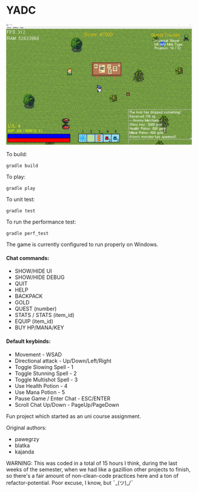 # YADC

![alt text](resources/demo2.png)

To build:
```
gradle build
```

To play:
```
gradle play
```

To unit test:
```
gradle test
```

To run the performance test:
```
gradle perf_test
```


The game is currently configured to run properly on Windows.


#### Chat commands:
* SHOW/HIDE UI
* SHOW/HIDE DEBUG
* QUIT
* HELP
* BACKPACK
* GOLD
* QUEST (number)
* STATS / STATS (item_id)
* EQUIP (item_id)
* BUY HP/MANA/KEY

#### Default keybinds:
* Movement - WSAD
* Directional attack - Up/Down/Left/Right
* Toggle Slowing Spell - 1
* Toggle Stunning Spell - 2
* Toggle Multishot Spell - 3
* Use Health Potion - 4
* Use Mana Potion - 5
* Pause Game / Enter Chat - ESC/ENTER
* Scroll Chat Up/Down - PageUp/PageDown

Fun project which started as an uni course assignment.

Original authors:
* pawegrzy
* blatka
* kajanda

WARNING:
    This was coded in a total of 15 hours I think, during the last weeks of the semester, when we had like a gazillion other projects to finish,
    so there's a fair amount of non-clean-code practices here and a ton of refactor-potential. Poor excuse, I know, but ¯\_(ツ)_/¯